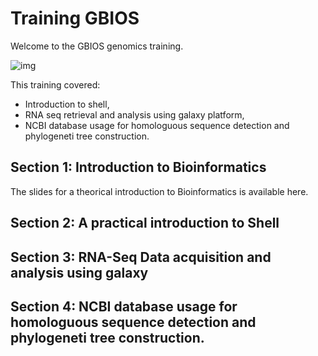 # Training GBIOS

Welcome to the GBIOS genomics training.

![img](https://github.com/Yedomon/training/blob/main/Visuel1_Formation%20r%C3%A9gionale%20en%20g%C3%A9nomique%20et%20en%20s%C3%A9lection%20v%C3%A9g%C3%A9tale.jpg)

This training covered:
 - Introduction to shell,
 - RNA seq retrieval and analysis using galaxy platform,
 - NCBI database usage for homologuous sequence detection and phylogeneti tree construction.

## Section 1: Introduction to Bioinformatics

The slides for a theorical introduction to Bioinformatics is available here.

## Section 2: A practical introduction to Shell

## Section 3: RNA-Seq Data acquisition and analysis using galaxy

## Section 4: NCBI database usage for homologuous sequence detection and phylogeneti tree construction.




